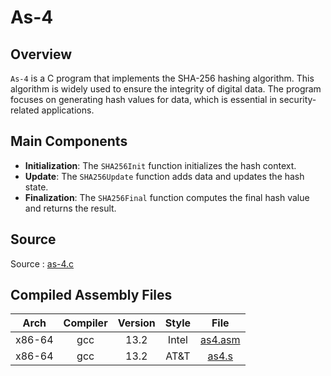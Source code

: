 # As-4

## Overview

`As-4` is a C program that implements the SHA-256 hashing algorithm. This algorithm is widely used to ensure the integrity of digital data. The program focuses on generating hash values for data, which is essential in security-related applications.

## Main Components

- **Initialization**: The `SHA256Init` function initializes the hash context.
- **Update**: The `SHA256Update` function adds data and updates the hash state.
- **Finalization**: The `SHA256Final` function computes the final hash value and returns the result.

## Source

Source : [as-4.c](as-4.c)

## Compiled Assembly Files

| Arch         | Compiler | Version |  Style |  File                           |
|:------------:|:--------:|:-------:|:------:|:-------------------------------:|
| x86-64       | gcc      | 13.2    | Intel  | [as4.asm](x86-64/gcc/as4.asm)   |
| x86-64       | gcc      | 13.2    | AT&T   | [as4.s](x86-64/gcc/as4.s)       |
